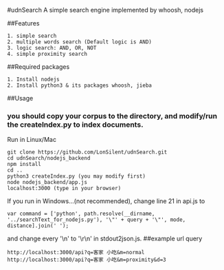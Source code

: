 #udnSearch
A simple search engine implemented by whoosh, nodejs

##Features
```
1. simple search
2. multiple words search (Default logic is AND)
3. logic search: AND, OR, NOT
4. simple proximity search
```
##Required packages
```
1. Install nodejs
2. Install python3 & its packages whoosh, jieba
```
##Usage
### you should copy your corpus to the directory, and modify/run the createIndex.py to index documents.
Run in Linux/Mac
```
git clone https://github.com/LonSilent/udnSearch.git
cd udnSearch/nodejs_backend
npm install
cd ..
python3 createIndex.py (you may modify first)
node nodejs_backend/app.js
localhost:3000 (type in your browser)
```
If you run in Windows...(not recommended), change line 21 in api.js to 
```
var command = ['python', path.resolve(__dirname, '../searchText_for_nodejs.py'), '\"' + query + '\"', mode, distance].join(' ');
```
and change every '\n' to '\r\n' in stdout2json.js.
##example url query
```
http://localhost:3000/api?q=客家 小吃&m=normal
http://localhost:3000/api?q=客家 小吃&m=proximity&d=3
```
